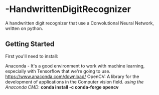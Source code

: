 # -HandwrittenDigitRecognizer
A handwritten digit recognizer that use a Convolutional Neural Network, written on python.

## Getting Started
First you'll need to install:

Anaconda - It's a good environment to work with machine learning, especially with Tensorflow that we're going to use.
https://www.anaconda.com/download/
OpenCV: A library for the development of applications in the Computer vision field.
*using the Anaconda CMD*: **conda install -c conda-forge opencv**


